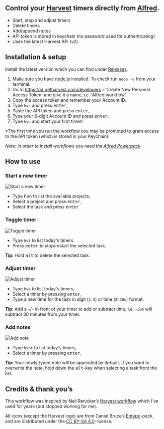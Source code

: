 ## Control your [Harvest](https://www.getharvest.com/) timers directly from [Alfred](https://www.alfredapp.com/).

- Start, stop and adjust timers
- Delete timers
- Add/append notes
- API token is stored in keychain (no password used for authenticating)
- Uses the latest Harvest API (v2)

## Installation & setup
Install the latest version which you can find under [Releases](https://github.com/ajilderda/alfred-harvest-v2/releases).
1. Make sure you have [node.js](https://nodejs.org/en/) installed. To check run `node -v` from your terminal.
2. Go to https://id.getharvest.com/developers › 'Create New Personal Access Token' and give it a name, i.e. 'Alfred workflow'.
3. Copy the access token and remember your Account ID.
4. Type `hvs` and press <kbd>enter</kbd>,
5. Paste the API token and press <kbd>enter</kbd>,
6. Type your 6-digit Account ID and press <kbd>enter</kbd>,
7. Type `hvn` and start your first timer!

*The first time you run the workflow you may be prompted to grant access to the API token (which is stored in your Keychain).

_Note: In order to install workflows you need the [Alfred Powerpack](https://www.alfredapp.com/powerpack/)._

## How to use
### Start a new timer
![Start a new timer](https://user-images.githubusercontent.com/487182/68616415-48858600-04c5-11ea-921c-38d3b8d0217b.gif)

- Type <kbd>hvn</kbd> to list the available projects,
- Select a project and press <kbd>enter</kbd>,
- Select the task and press <kbd>enter</kbd>

### Toggle timer
![Toggle timer](https://user-images.githubusercontent.com/487182/68616434-4f13fd80-04c5-11ea-8379-77b7ba7919e0.gif)

- Type `hvt` to list today's timers.
- Press <kbd>enter</kbd> to stop/restart the selected task.

**Tip:** Hold <kbd>alt</kbd> to delete the selected task.

### Adjust timer
![Adjust timer](https://user-images.githubusercontent.com/487182/68617779-3bb66180-04c8-11ea-8ea8-2b35ebe934ad.gif)

- Type `hva` to list today's timers,
- Select a timer by pressing <kbd>enter</kbd>,
- Type a new time for the task in digit (`2.5`) or time (`2h30m`) format.

**Tip:** Add a `+`/`-` in front of your timer to add or subtract time, i.e. `-30m` will subtract 30 minutes from your timer.

### Add notes
![Add note](https://user-images.githubusercontent.com/487182/68617778-3bb66180-04c8-11ea-9951-ee7d23e10fdc.gif)

- Type `hvnt` to list today's timers,
- Select a timer by pressing <kbd>enter</kbd>,

**Tip:** Your newly typed note will be appended by default. If you want to overwrite the note, hold down the <kbd>alt</kbd>-key when selecting a task from the list.

## Credits & thank you’s
This workflow was inspired by Neil Renicker’s [Harvest workflow](https://github.com/tinystride/alfred-harvest) which I've used for years (but stopped working for me).

All icons (except the Harvest logo) are from Daniel Bruce’s [Entypo](http://www.entypo.com/)-pack, and are distributed under the [CC BY-SA 4.0](https://creativecommons.org/licenses/by-sa/4.0/)-license.